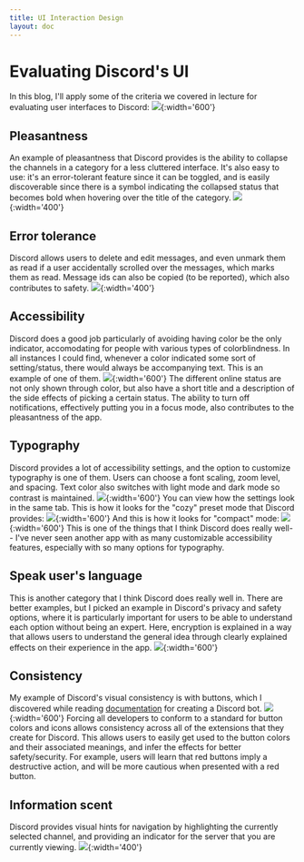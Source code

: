 ```yaml
---
title: UI Interaction Design
layout: doc
---
```


# Evaluating Discord's UI

In this blog, I'll apply some of the criteria we covered in lecture for evaluating user interfaces to Discord:
![](/cheatsheet.png){:width='600'}

## Pleasantness
An example of pleasantness that Discord provides is the ability to collapse the channels in a category for a less cluttered interface. It's also easy to use: it's an error-tolerant feature since it can be toggled, and is easily discoverable since there is a symbol indicating the collapsed status that becomes bold when hovering over the title of the category. 
![](/collapsedcategory.png){:width='400'}

## Error tolerance
Discord allows users to delete and edit messages, and even unmark them as read if a user accidentally scrolled over the messages, which marks them as read. Message ids can also be copied (to be reported), which also contributes to safety. 
![](/errortolerance.png){:width='400'}

## Accessibility
Discord does a good job particularly of avoiding having color be the only indicator, accomodating for people with various types of colorblindness. In all instances I could find, whenever a color indicated some sort of setting/status, there would always be accompanying text. This is an example of one of them.
![](/discord-status.png){:width='600'}
The different online status are not only shown through color, but also have a short title and a description of the side effects of picking a certain status. The ability to turn off notifications, effectively putting you in a focus mode, also contributes to the pleasantness of the app.

## Typography
Discord provides a lot of accessibility settings, and the option to customize typography is one of them. Users can choose a font scaling, zoom level, and spacing. Text color also switches with light mode and dark mode so contrast is maintained.
![](/appearance.png){:width='600'}
You can view how the settings look in the same tab. This is how it looks for the "cozy" preset mode that Discord provides:
![](/cozy.png){:width='600'}
And this is how it looks for "compact" mode:
![](/compact.png){:width='600'}
This is one of the things that I think Discord does really well-- I've never seen another app with as many customizable accessibility features, especially with so many options for typography.

## Speak user's language
This is another category that I think Discord does really well in. There are better examples, but I picked an example in Discord's privacy and safety options, where it is particularly important for users to be able to understand each option without being an expert. Here, encryption is explained in a way that allows users to understand the general idea through clearly explained effects on their experience in the app.
![](/userlang.png){:width='600'}

## Consistency
My example of Discord's visual consistency is with buttons, which I discovered while reading [documentation](https://discordjs.guide/message-components/buttons.html#sending-buttons) for creating a Discord bot.
![](/consistency.png){:width='600'}
Forcing all developers to conform to a standard for button colors and icons allows consistency across all of the extensions that they create for Discord. This allows users to easily get used to the button colors and their associated meanings, and infer the effects for better safety/security. For example, users will learn that red buttons imply a destructive action, and will be more cautious when presented with a red button.

## Information scent 
Discord provides visual hints for navigation by highlighting the currently selected channel, and providing an indicator for the server that you are currently viewing.
![](/navigation.png){:width='400'}